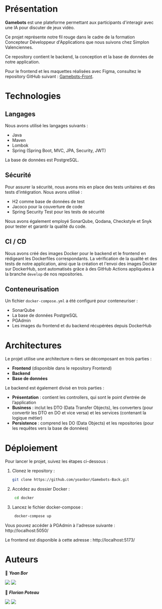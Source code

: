 # Présentation

**Gamebots** est une plateforme permettant aux participants d'interagir avec une IA pour discuter de jeux vidéo.

Ce projet représente notre fil rouge dans le cadre de la formation Concepteur Développeur d'Applications que nous
suivons chez Simplon Valenciennes.

Ce repository contient le backend, la conception et la base de données de notre application.

Pour le frontend et les maquettes réalisées avec Figma, consultez le repository GitHub
suivant : [Gamebots-Front](https://github.com/yoanbor/Gamebots-Front.git).

# Technologies

## Langages

Nous avons utilisé les langages suivants :

- Java
- Maven
- Lombok
- Spring (Spring Boot, MVC, JPA, Security, JWT)

La base de données est PostgreSQL.

## Sécurité

Pour assurer la sécurité, nous avons mis en place des tests unitaires et des tests d’intégration. Nous avons utilisé :

- H2 comme base de données de test
- Jacoco pour la couverture de code
- Spring Security Test pour les tests de sécurité

Nous avons également employé SonarQube, Qodana, Checkstyle et Snyk pour tester et garantir la qualité du code.

## CI / CD

Nous avons créé des images Docker pour le backend et le frontend en rédigeant les Dockerfiles correspondants. La
vérification de la qualité et des tests de notre application, ainsi que la création et l'envoi des images Docker sur
DockerHub, sont automatisés grâce à des GitHub Actions appliquées à la branche `develop` de nos repositories.

## Conteneurisation

Un fichier `docker-compose.yml` a été configuré pour conteneuriser :

- SonarQube
- La base de données PostgreSQL
- PGAdmin
- Les images du frontend et du backend récupérées depuis DockerHub

# Architectures

Le projet utilise une architecture n-tiers se décomposant en trois parties :

- **Frontend** (disponible dans le repository Frontend)
- **Backend**
- **Base de données**

Le backend est également divisé en trois parties :

- **Présentation** : contient les controllers, qui sont le point d’entrée de l’application
- **Business** : inclut les DTO (Data Transfer Objects), les converters (pour convertir les DTO en DO et vice versa) et
  les services (contenant la logique métier)
- **Persistence** : comprend les DO (Data Objects) et les repositories (pour les requêtes vers la base de données)

# Déploiement

Pour lancer le projet, suivez les étapes ci-dessous :

1. Clonez le repository :
   ```bash
   git clone https://github.com/yoanbor/Gamebots-Back.git
   ````

2. Accédez au dossier Docker :
   ```bash
    cd docker
   ````

3. Lancez le fichier docker-compose :
   ```bash
    docker-compose up
   ````

Vous pouvez accéder à PGAdmin à l'adresse suivante : http://localhost:5050/

Le frontend est disponible à cette adresse : http://localhost:5173/

# Auteurs

👤 **_Yoan Bor_**

<a href="https://github.com/yoanbor"><img src="https://img.shields.io/badge/GitHub-100000?style=for-the-badge&logo=github&logoColor=white"></img></a>
<a href="www.linkedin.com/in/yoan-bor"><img src="https://img.shields.io/badge/LinkedIn-0077B5?style=for-the-badge&logo=linkedin&logoColor=white"></img></a>

👤 **_Florian Poteau_**

<a href="https://github.com/florianpoteau"><img src="https://img.shields.io/badge/GitHub-100000?style=for-the-badge&logo=github&logoColor=white"></img></a>
<a href="https://www.linkedin.com/in/florian-poteau-63a9a71a1?lipi=urn%3Ali%3Apage%3Ad_flagship3_profile_view_base_contact_details%3BABLcIT06SJ2grEBJmU4AFg%3D%3D"><img src="https://img.shields.io/badge/LinkedIn-0077B5?style=for-the-badge&logo=linkedin&logoColor=white"></img></a>
